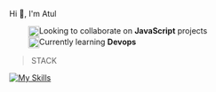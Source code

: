 Hi 👋, I'm Atul

<!-- <img src="https://em-content.zobj.net/source/skype/289/skateboard_1f6f9.png" style="width:40px; height: 40px;"/> -->
<ul style="margin:10px;">
<li style="display:flex;">
  <img src="https://em-content.zobj.net/source/skype/289/spouting-whale_1f433.png" style="width:20px; height: 20px;"/>
  <span>Looking to collaborate on <b>JavaScript</b> projects</span>
</li>

<li style="display:flex;">
  <img src="https://em-content.zobj.net/source/skype/289/man-astronaut_1f468-200d-1f680.png" style="width:20px; height: 20px;"/>
 <span>Currently learning  <b>Devops</b></span>
</li>
  
<!-- <li style="display:flex;">
 <img src="https://em-content.zobj.net/source/skype/289/man-student_1f468-200d-1f393.png" style="width:20px; height: 20px;"/>
 <span>Currently learning  <b>Microservices</b> using <b>GraphQL</b></span>
</li>  -->
  
</ul>

 > STACK

[![My Skills](https://skillicons.dev/icons?i=ts,js,nestjs,mongodb,jest,graphql,firebase,reactivex,redux,react,nodejs,nextjs,html,css,tailwind,redis,postgres,apollo,docker,kubernetes)](https://skillicons.dev)



<!--  <div style="display:flex;">
<a href="https://medium.com/@atul15r"><img src="https://cdn.freebiesupply.com/images/large/2x/medium-icon-white-on-black.png" width="45px" height="33px"/>
 </div> -->


